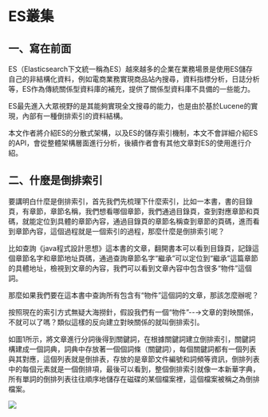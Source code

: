 # ES叢集

## 一、寫在前面

 ES（Elasticsearch下文統一稱為ES）越來越多的企業在業務場景是使用ES儲存自己的非結構化資料，例如電商業務實現商品站內搜尋，資料指標分析，日誌分析等，ES作為傳統關係型資料庫的補充，提供了關係型資料庫不具備的一些能力。

ES最先進入大眾視野的是其能夠實現全文搜尋的能力，也是由於基於Lucene的實現，內部有一種倒排索引的資料結構。

本文作者將介紹ES的分散式架構，以及ES的儲存索引機制，本文不會詳細介紹ES的API，會從整體架構層面進行分析，後續作者會有其他文章對ES的使用進行介紹。

## 二、什麼是倒排索引

要講明白什麼是倒排索引，首先我們先梳理下什麼索引，比如一本書，書的目錄頁，有章節，章節名稱，我們想看哪個章節，我們通過目錄頁，查到對應章節和頁碼，就能定位到具體的章節內容，通過目錄頁的章節名稱查到章節的頁碼，進而看到章節內容，這個過程就是一個索引的過程，那麼什麼是倒排索引呢？

比如查詢《java程式設計思想》這本書的文章，翻開書本可以看到目錄頁，記錄這個章節名字和章節地址頁碼，通過查詢章節名字“繼承”可以定位到“繼承”這篇章節的具體地址，檢視到文章的內容，我們可以看到文章內容中包含很多“物件”這個詞。

那麼如果我們要在這本書中查詢所有包含有“物件”這個詞的文章，那該怎麼辦呢？

按照現在的索引方式無疑大海撈針，假設我們有一個“物件”--→文章的對映關係，不就可以了嗎？類似這樣的反向建立對映關係的就叫倒排索引。

如圖1所示，將文章進行分詞後得到關鍵詞，在根據關鍵詞建立倒排索引，關鍵詞構建成一個詞典，詞典中存放著一個個詞條（關鍵詞），每個關鍵詞都有一個列表與其對應，這個列表就是倒排表，存放的是章節文件編號和詞頻等資訊，倒排列表中的每個元素就是一個倒排項，最後可以看到，整個倒排索引就像一本新華字典，所有單詞的倒排列表往往順序地儲存在磁碟的某個檔案裡，這個檔案被稱之為倒排檔案。

![](https://static001.geekbang.org/infoq/bb/bbbc78e45f794b4e51d68fae680c6c97.webp)

